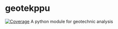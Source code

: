 # geotekppu
[![Coverage](https://github.com/febrifahmi/geotekppu/actions/workflows/coverage.yml/coverage.svg)](https://github.com/febrifahmi/geotekppu/actions/workflows/coverage.yml)
A python module for geotechnic analysis
